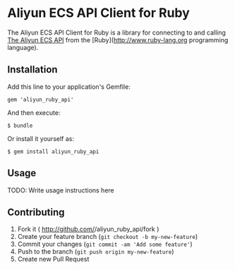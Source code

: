 # Aliyun ECS API Client for Ruby


The Aliyun ECS API Client for Ruby is a library for connecting to and calling [The Aliyun ECS API](http://help.aliyun.com/view/11108189_13730407.html?spm=5176.7376125.1997918129.6.k2vNso) from the [Ruby](http://www.ruby-lang.org programming language).


## Installation

Add this line to your application's Gemfile:

    gem 'aliyun_ruby_api'

And then execute:

    $ bundle

Or install it yourself as:

    $ gem install aliyun_ruby_api

## Usage

TODO: Write usage instructions here

## Contributing

1. Fork it ( http://github.com/<my-github-username>/aliyun_ruby_api/fork )
2. Create your feature branch (`git checkout -b my-new-feature`)
3. Commit your changes (`git commit -am 'Add some feature'`)
4. Push to the branch (`git push origin my-new-feature`)
5. Create new Pull Request
